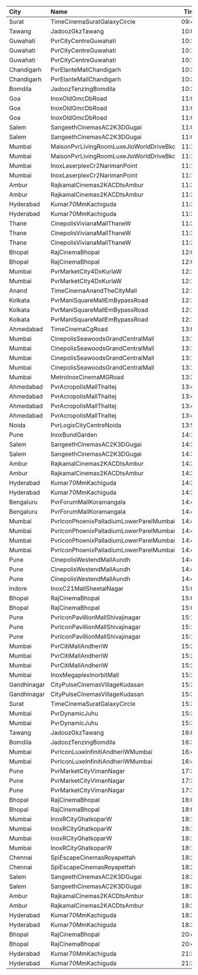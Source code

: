 | City        | Name                                    |  Time | Type          |  Price | Capacity | Booked |
| :---------- | :-------------------------------------- | ----: | :------------ | -----: | -------: | -----: |
| Surat       | TimeCinemaSuratGalaxyCircle             | 09:45 | Sofa180       |   180₹ |       34 |      0 |
| Tawang      | JadoozGkzTawang                         | 10:00 | Platinum      |   175₹ |       80 |      0 |
| Guwahati    | PvrCityCentreGuwahati                   | 10:15 | Classic       |   150₹ |       40 |     22 |
| Guwahati    | PvrCityCentreGuwahati                   | 10:15 | Prime         |   170₹ |       82 |     43 |
| Guwahati    | PvrCityCentreGuwahati                   | 10:15 | PrimePlus     |   220₹ |       13 |      7 |
| Chandigarh  | PvrElanteMallChandigarh                 | 10:30 | Classic       |   119₹ |       70 |      1 |
| Chandigarh  | PvrElanteMallChandigarh                 | 10:30 | Recliner      |   276₹ |       13 |      0 |
| Bomdila     | JadoozTenzingBomdila                    | 10:30 | PlatinumCl    |   175₹ |       50 |     24 |
| Goa         | InoxOldGmcDbRoad                        | 11:00 | Club          |   140₹ |       45 |      0 |
| Goa         | InoxOldGmcDbRoad                        | 11:00 | Executive     |   140₹ |       18 |      0 |
| Goa         | InoxOldGmcDbRoad                        | 11:00 | Royal         |   140₹ |       42 |      0 |
| Salem       | SangeethCinemasAC2K3DGugai              | 11:00 | Balcony       |   124₹ |      157 |     85 |
| Salem       | SangeethCinemasAC2K3DGugai              | 11:00 | Firstclass    |   105₹ |      420 |    224 |
| Mumbai      | MaisonPvrLivingRoomLuxeJioWorldDriveBkc | 11:15 | Luxe          |   500₹ |       32 |     16 |
| Mumbai      | MaisonPvrLivingRoomLuxeJioWorldDriveBkc | 11:15 | LuxeSuperior  |   500₹ |       12 |      6 |
| Mumbai      | InoxLaserplexCr2NarimanPoint            | 11:15 | Club          |   140₹ |       80 |      0 |
| Mumbai      | InoxLaserplexCr2NarimanPoint            | 11:15 | Royale        |   140₹ |       41 |      0 |
| Ambur       | RajkamalCinemas2KACDtsAmbur             | 11:30 | Gold          |   110₹ |      177 |     93 |
| Ambur       | RajkamalCinemas2KACDtsAmbur             | 11:30 | Silver        |   110₹ |       21 |     21 |
| Hyderabad   | Kumar70MmKachiguda                      | 11:30 | Balcony       |   100₹ |      346 |    230 |
| Hyderabad   | Kumar70MmKachiguda                      | 11:30 | DressCircle   |    70₹ |      170 |    127 |
| Thane       | CinepolisVivianaMallThaneW              | 11:30 | Normal        |   150₹ |       27 |     14 |
| Thane       | CinepolisVivianaMallThaneW              | 11:30 | Executive     |   150₹ |      106 |     55 |
| Thane       | CinepolisVivianaMallThaneW              | 11:30 | Premium       |   150₹ |       46 |     23 |
| Bhopal      | RajCinemaBhopal                         | 12:00 | Diamond       |   100₹ |      220 |    138 |
| Bhopal      | RajCinemaBhopal                         | 12:00 | Silver        |    80₹ |      128 |    128 |
| Mumbai      | PvrMarketCity4DxKurlaW                  | 12:15 | 4DxPrime      |   270₹ |       42 |      2 |
| Mumbai      | PvrMarketCity4DxKurlaW                  | 12:15 | 4DxClassic    |   270₹ |       30 |      0 |
| Anand       | TimeCinemaAnandTheCityMall              | 12:15 | Standard100   |   100₹ |      131 |     31 |
| Kolkata     | PvrManiSquareMallEmBypassRoad           | 12:15 | Classic       |   120₹ |       22 |      2 |
| Kolkata     | PvrManiSquareMallEmBypassRoad           | 12:15 | Prime         |   140₹ |       49 |      5 |
| Kolkata     | PvrManiSquareMallEmBypassRoad           | 12:15 | Recliner      |   350₹ |       11 |      0 |
| Ahmedabad   | TimeCinemaCgRoad                        | 13:00 | Infinity1000  | 1,000₹ |       12 |      0 |
| Mumbai      | CinepolisSeawoodsGrandCentralMall       | 13:15 | Normal        |   150₹ |       21 |      0 |
| Mumbai      | CinepolisSeawoodsGrandCentralMall       | 13:15 | Executive     |   150₹ |       33 |      0 |
| Mumbai      | CinepolisSeawoodsGrandCentralMall       | 13:15 | Premium       |   150₹ |       27 |      8 |
| Mumbai      | CinepolisSeawoodsGrandCentralMall       | 13:15 | Vip           |   250₹ |        7 |      0 |
| Mumbai      | MetroInoxCinemaMGRoad                   | 13:30 | Insignia      |   400₹ |       21 |      0 |
| Ahmedabad   | PvrAcropolisMallThaltej                 | 13:45 | Prime         |   175₹ |       98 |      1 |
| Ahmedabad   | PvrAcropolisMallThaltej                 | 13:45 | Classic       |   150₹ |       42 |      0 |
| Ahmedabad   | PvrAcropolisMallThaltej                 | 13:45 | Recliner      |   425₹ |       10 |      0 |
| Ahmedabad   | PvrAcropolisMallThaltej                 | 13:45 | PrimePlus     |   225₹ |       14 |      2 |
| Noida       | PvrLogixCityCentreNoida                 | 13:55 | Classic       |   200₹ |       47 |      7 |
| Pune        | InoxBundGarden                          | 14:15 | Royale        |   200₹ |       16 |      0 |
| Salem       | SangeethCinemasAC2K3DGugai              | 14:30 | Balcony       |   124₹ |      157 |     85 |
| Salem       | SangeethCinemasAC2K3DGugai              | 14:30 | Firstclass    |   105₹ |      420 |    224 |
| Ambur       | RajkamalCinemas2KACDtsAmbur             | 14:30 | Gold          |   110₹ |      177 |     93 |
| Ambur       | RajkamalCinemas2KACDtsAmbur             | 14:30 | Silver        |   110₹ |       21 |     21 |
| Hyderabad   | Kumar70MmKachiguda                      | 14:30 | Balcony       |   100₹ |      346 |    231 |
| Hyderabad   | Kumar70MmKachiguda                      | 14:30 | DressCircle   |    70₹ |      170 |    127 |
| Bengaluru   | PvrForumMallKoramangala                 | 14:40 | Classic       |   150₹ |       83 |     10 |
| Bengaluru   | PvrForumMallKoramangala                 | 14:40 | Recliner      |   220₹ |        6 |      5 |
| Mumbai      | PvrIconPhoenixPalladiumLowerParelMumbai | 14:40 | Recliner      |   250₹ |        7 |      7 |
| Mumbai      | PvrIconPhoenixPalladiumLowerParelMumbai | 14:40 | Prime         |   220₹ |       34 |     34 |
| Mumbai      | PvrIconPhoenixPalladiumLowerParelMumbai | 14:40 | Classic       |   150₹ |       21 |     21 |
| Mumbai      | PvrIconPhoenixPalladiumLowerParelMumbai | 14:40 | Lounger       |   150₹ |        5 |      5 |
| Pune        | CinepolisWestendMallAundh               | 14:45 | Executive     |   200₹ |       38 |      0 |
| Pune        | CinepolisWestendMallAundh               | 14:45 | Premium       |   200₹ |       25 |      0 |
| Pune        | CinepolisWestendMallAundh               | 14:45 | Normal        |   200₹ |       11 |      0 |
| Indore      | InoxC21MallSheetalNagar                 | 15:00 | Normal        |   130₹ |      201 |      0 |
| Bhopal      | RajCinemaBhopal                         | 15:00 | Diamond       |   100₹ |      220 |    138 |
| Bhopal      | RajCinemaBhopal                         | 15:00 | Silver        |    80₹ |      128 |    128 |
| Pune        | PvrIconPavillionMallShivajinagar        | 15:10 | Classic       |   150₹ |       14 |      1 |
| Pune        | PvrIconPavillionMallShivajinagar        | 15:10 | Prime         |   150₹ |       67 |      9 |
| Pune        | PvrIconPavillionMallShivajinagar        | 15:10 | Recliner      |   300₹ |        4 |      2 |
| Mumbai      | PvrCitiMallAndheriW                     | 15:20 | Prime         |   140₹ |       73 |      1 |
| Mumbai      | PvrCitiMallAndheriW                     | 15:20 | Recliner      |   295₹ |       12 |      2 |
| Mumbai      | PvrCitiMallAndheriW                     | 15:20 | Classic       |   105₹ |       23 |      0 |
| Mumbai      | InoxMegaplexInorbitMall                 | 15:20 | Insignia      |   350₹ |       16 |      0 |
| Gandhinagar | CityPulseCinemasVillageKudasan          | 15:30 | Premiere      |   200₹ |       10 |      0 |
| Gandhinagar | CityPulseCinemasVillageKudasan          | 15:30 | ClubRoyal     |   250₹ |       10 |      0 |
| Surat       | TimeCinemaSuratGalaxyCircle             | 15:30 | Sofa280       |   280₹ |       34 |      0 |
| Mumbai      | PvrDynamicJuhu                          | 15:35 | Prime         |   190₹ |       36 |      2 |
| Mumbai      | PvrDynamicJuhu                          | 15:35 | Classic       |   190₹ |       20 |      0 |
| Tawang      | JadoozGkzTawang                         | 16:00 | Platinum      |   175₹ |       80 |      0 |
| Bomdila     | JadoozTenzingBomdila                    | 16:30 | PlatinumCl    |   175₹ |       50 |     24 |
| Mumbai      | PvrIconLuxeInfinitiAndheriWMumbai       | 16:40 | Luxe          |   500₹ |       51 |     25 |
| Mumbai      | PvrIconLuxeInfinitiAndheriWMumbai       | 16:40 | LuxeSuperior  |   500₹ |       33 |     19 |
| Pune        | PvrMarketCityVimanNagar                 | 17:30 | PrimePlus     |   200₹ |        5 |      5 |
| Pune        | PvrMarketCityVimanNagar                 | 17:30 | Prime         |   160₹ |       59 |     59 |
| Pune        | PvrMarketCityVimanNagar                 | 17:30 | Classic       |   140₹ |       25 |     25 |
| Bhopal      | RajCinemaBhopal                         | 18:00 | Diamond       |   100₹ |      220 |    138 |
| Bhopal      | RajCinemaBhopal                         | 18:00 | Silver        |    80₹ |      128 |    128 |
| Mumbai      | InoxRCityGhatkoparW                     | 18:10 | Club          |   170₹ |       32 |      0 |
| Mumbai      | InoxRCityGhatkoparW                     | 18:10 | Executive     |   150₹ |       18 |      0 |
| Mumbai      | InoxRCityGhatkoparW                     | 18:10 | RoyalRecliner |   300₹ |        6 |      0 |
| Mumbai      | InoxRCityGhatkoparW                     | 18:10 | Royal         |   180₹ |       14 |      0 |
| Chennai     | SpiEscapeCinemasRoyapettah              | 18:25 | Elite         |   211₹ |       50 |     25 |
| Chennai     | SpiEscapeCinemasRoyapettah              | 18:25 | Budget        |    66₹ |        5 |      5 |
| Salem       | SangeethCinemasAC2K3DGugai              | 18:30 | Balcony       |   124₹ |      157 |     85 |
| Salem       | SangeethCinemasAC2K3DGugai              | 18:30 | Firstclass    |   105₹ |      420 |    224 |
| Ambur       | RajkamalCinemas2KACDtsAmbur             | 18:30 | Gold          |   110₹ |      177 |     93 |
| Ambur       | RajkamalCinemas2KACDtsAmbur             | 18:30 | Silver        |   110₹ |       21 |     21 |
| Hyderabad   | Kumar70MmKachiguda                      | 18:30 | Balcony       |   100₹ |      346 |    230 |
| Hyderabad   | Kumar70MmKachiguda                      | 18:30 | DressCircle   |    70₹ |      170 |    127 |
| Bhopal      | RajCinemaBhopal                         | 20:45 | Diamond       |   100₹ |      220 |    138 |
| Bhopal      | RajCinemaBhopal                         | 20:45 | Silver        |    80₹ |      128 |    128 |
| Hyderabad   | Kumar70MmKachiguda                      | 21:30 | Balcony       |   100₹ |      346 |    230 |
| Hyderabad   | Kumar70MmKachiguda                      | 21:30 | DressCircle   |    70₹ |      170 |    127 |